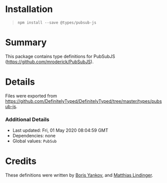 # Installation
> `npm install --save @types/pubsub-js`

# Summary
This package contains type definitions for PubSubJS (https://github.com/mroderick/PubSubJS).

# Details
Files were exported from https://github.com/DefinitelyTyped/DefinitelyTyped/tree/master/types/pubsub-js.

### Additional Details
 * Last updated: Fri, 01 May 2020 08:04:59 GMT
 * Dependencies: none
 * Global values: `PubSub`

# Credits
These definitions were written by [Boris Yankov](https://github.com/borisyankov), and [Matthias Lindinger](https://github.com/morpheus-87).
